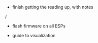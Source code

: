 - finish getting the reading up, with notes

/
- flash firmware on all ESPs

- guide to visualization

